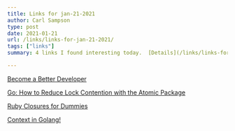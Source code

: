 ```yaml
---
title: Links for jan-21-2021
author: Carl Sampson
type: post
date: 2021-01-21
url: /links/links-for-jan-21-2021/
tags: ["links"]
summary: 4 links I found interesting today.  [Details](/links/links-for-jan-21-2021/)

---
```


[Become a Better Developer](https://www.git-tower.com/learn/)

[Go: How to Reduce Lock Contention with the Atomic Package](https://medium.com/a-journey-with-go/go-how-to-reduce-lock-contention-with-the-atomic-package-ba3b2664b549)

[Ruby Closures for Dummies](https://medium.com/swlh/ruby-closures-for-dummies-fbf846720c1f)

[Context in Golang!](https://levelup.gitconnected.com/context-in-golang-98908f042a57)


